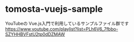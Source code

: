 # tomosta-vuejs-sample
YouTubeの Vue.js入門で利用しているサンプルファイル群です  
https://www.youtube.com/playlist?list=PLh6V6_7fbbo-SZYHHBVFstU2tp0dDZMAW

